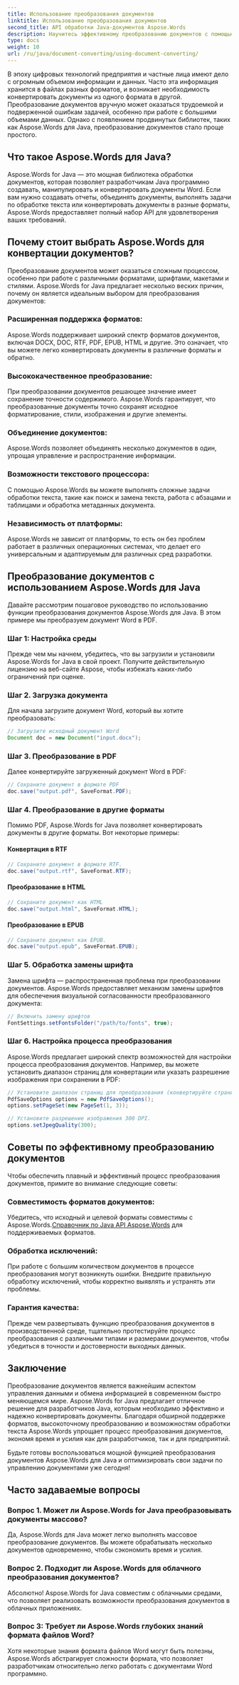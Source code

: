 ```yaml
---
title: Использование преобразования документов
linktitle: Использование преобразования документов
second_title: API обработки Java-документов Aspose.Words
description: Научитесь эффективному преобразованию документов с помощью Aspose.Words для Java. Безупречное конвертирование, объединение и обработка файлов. Упростите свой рабочий процесс с помощью одной мощной библиотеки.
type: docs
weight: 10
url: /ru/java/document-converting/using-document-converting/
---
```


В эпоху цифровых технологий предприятия и частные лица имеют дело с огромным объемом информации и данных. Часто эта информация хранится в файлах разных форматов, и возникает необходимость конвертировать документы из одного формата в другой. Преобразование документов вручную может оказаться трудоемкой и подверженной ошибкам задачей, особенно при работе с большими объемами данных. Однако с появлением продвинутых библиотек, таких как Aspose.Words для Java, преобразование документов стало проще простого.

## Что такое Aspose.Words для Java?

Aspose.Words for Java — это мощная библиотека обработки документов, которая позволяет разработчикам Java программно создавать, манипулировать и конвертировать документы Word. Если вам нужно создавать отчеты, объединять документы, выполнять задачи по обработке текста или конвертировать документы в разные форматы, Aspose.Words предоставляет полный набор API для удовлетворения ваших требований.

## Почему стоит выбрать Aspose.Words для конвертации документов?

Преобразование документов может оказаться сложным процессом, особенно при работе с различными форматами, шрифтами, макетами и стилями. Aspose.Words for Java предлагает несколько веских причин, почему он является идеальным выбором для преобразования документов:

### Расширенная поддержка форматов: 
Aspose.Words поддерживает широкий спектр форматов документов, включая DOCX, DOC, RTF, PDF, EPUB, HTML и другие. Это означает, что вы можете легко конвертировать документы в различные форматы и обратно.

### Высококачественное преобразование: 
При преобразовании документов решающее значение имеет сохранение точности содержимого. Aspose.Words гарантирует, что преобразованные документы точно сохранят исходное форматирование, стили, изображения и другие элементы.

### Объединение документов: 
Aspose.Words позволяет объединять несколько документов в один, упрощая управление и распространение информации.

### Возможности текстового процессора: 
С помощью Aspose.Words вы можете выполнять сложные задачи обработки текста, такие как поиск и замена текста, работа с абзацами и таблицами и обработка метаданных документа.

### Независимость от платформы: 
Aspose.Words не зависит от платформы, то есть он без проблем работает в различных операционных системах, что делает его универсальным и адаптируемым для различных сред разработки.

## Преобразование документов с использованием Aspose.Words для Java

Давайте рассмотрим пошаговое руководство по использованию функции преобразования документов Aspose.Words для Java. В этом примере мы преобразуем документ Word в PDF.

### Шаг 1: Настройка среды

Прежде чем мы начнем, убедитесь, что вы загрузили и установили Aspose.Words for Java в свой проект. Получите действительную лицензию на веб-сайте Aspose, чтобы избежать каких-либо ограничений при оценке.

### Шаг 2. Загрузка документа

Для начала загрузите документ Word, который вы хотите преобразовать:

```java
// Загрузите исходный документ Word
Document doc = new Document("input.docx");
```

### Шаг 3. Преобразование в PDF

Далее конвертируйте загруженный документ Word в PDF:

```java
// Сохраните документ в формате PDF
doc.save("output.pdf", SaveFormat.PDF);
```

### Шаг 4. Преобразование в другие форматы

Помимо PDF, Aspose.Words for Java позволяет конвертировать документы в другие форматы. Вот некоторые примеры:

#### Конвертация в RTF

```java
// Сохраните документ в формате RTF.
doc.save("output.rtf", SaveFormat.RTF);
```

#### Преобразование в HTML

```java
// Сохраните документ как HTML
doc.save("output.html", SaveFormat.HTML);
```

#### Преобразование в EPUB

```java
// Сохраните документ как EPUB.
doc.save("output.epub", SaveFormat.EPUB);
```

### Шаг 5. Обработка замены шрифта

Замена шрифта — распространенная проблема при преобразовании документов. Aspose.Words предоставляет механизм замены шрифтов для обеспечения визуальной согласованности преобразованного документа:

```java
// Включить замену шрифтов
FontSettings.setFontsFolder("/path/to/fonts", true);
```

### Шаг 6. Настройка процесса преобразования

Aspose.Words предлагает широкий спектр возможностей для настройки процесса преобразования документов. Например, вы можете установить диапазон страниц для конвертации или указать разрешение изображения при сохранении в PDF:

```java
// Установите диапазон страниц для преобразования (конвертируйте страницы с 1 по 3)
PdfSaveOptions options = new PdfSaveOptions();
options.setPageSet(new PageSet(1, 3));

// Установите разрешение изображения 300 DPI.
options.setJpegQuality(300);
```

## Советы по эффективному преобразованию документов

Чтобы обеспечить плавный и эффективный процесс преобразования документов, примите во внимание следующие советы:

### Совместимость форматов документов: 
 Убедитесь, что исходный и целевой форматы совместимы с Aspose.Words.[Справочник по Java API Aspose.Words](https://reference.aspose.com/words/java/) для поддерживаемых форматов.

### Обработка исключений: 
При работе с большим количеством документов в процессе преобразования могут возникнуть ошибки. Внедрите правильную обработку исключений, чтобы корректно выявлять и устранять эти проблемы.

### Гарантия качества: 
Прежде чем развертывать функцию преобразования документов в производственной среде, тщательно протестируйте процесс преобразования с различными типами и размерами документов, чтобы убедиться в точности и достоверности выходных данных.

## Заключение

Преобразование документов является важнейшим аспектом управления данными и обмена информацией в современном быстро меняющемся мире. Aspose.Words for Java предлагает отличное решение для разработчиков Java, которым необходимо эффективно и надежно конвертировать документы. Благодаря обширной поддержке форматов, высокоточному преобразованию и возможностям обработки текста Aspose.Words упрощает процесс преобразования документов, экономя время и усилия как для разработчиков, так и для предприятий.

Будьте готовы воспользоваться мощной функцией преобразования документов Aspose.Words для Java и оптимизировать свои задачи по управлению документами уже сегодня!

## Часто задаваемые вопросы

### Вопрос 1. Может ли Aspose.Words for Java преобразовывать документы массово?

Да, Aspose.Words для Java может легко выполнять массовое преобразование документов. Вы можете обрабатывать несколько документов одновременно, чтобы сэкономить время и усилия.

### Вопрос 2. Подходит ли Aspose.Words для облачного преобразования документов?

Абсолютно! Aspose.Words for Java совместим с облачными средами, что позволяет реализовать возможности преобразования документов в облачных приложениях.

### Вопрос 3: Требует ли Aspose.Words глубоких знаний формата файлов Word?

Хотя некоторые знания формата файлов Word могут быть полезны, Aspose.Words абстрагирует сложности формата, что позволяет разработчикам относительно легко работать с документами Word программно.